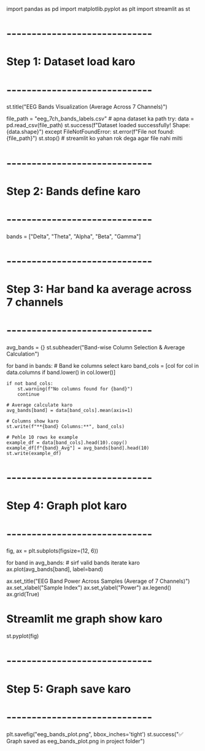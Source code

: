import pandas as pd
import matplotlib.pyplot as plt
import streamlit as st

# -----------------------------
# Step 1: Dataset load karo
# -----------------------------
st.title("EEG Bands Visualization (Average Across 7 Channels)")

file_path = "eeg_7ch_bands_labels.csv"  # apna dataset ka path
try:
    data = pd.read_csv(file_path)
    st.success(f"Dataset loaded successfully! Shape: {data.shape}")
except FileNotFoundError:
    st.error(f"File not found: {file_path}")
    st.stop()  # streamlit ko yahan rok dega agar file nahi milti

# -----------------------------
# Step 2: Bands define karo
# -----------------------------
bands = ["Delta", "Theta", "Alpha", "Beta", "Gamma"]

# -----------------------------
# Step 3: Har band ka average across 7 channels
# -----------------------------
avg_bands = {}
st.subheader("Band-wise Column Selection & Average Calculation")

for band in bands:
    # Band ke columns select karo
    band_cols = [col for col in data.columns if band.lower() in col.lower()]
    
    if not band_cols:
        st.warning(f"No columns found for {band}")
        continue
    
    # Average calculate karo
    avg_bands[band] = data[band_cols].mean(axis=1)

    # Columns show karo
    st.write(f"**{band} Columns:**", band_cols)

    # Pehle 10 rows ke example
    example_df = data[band_cols].head(10).copy()
    example_df[f"{band}_Avg"] = avg_bands[band].head(10)
    st.write(example_df)

# -----------------------------
# Step 4: Graph plot karo
# -----------------------------
fig, ax = plt.subplots(figsize=(12, 6))

for band in avg_bands:  # sirf valid bands iterate karo
    ax.plot(avg_bands[band], label=band)

ax.set_title("EEG Band Power Across Samples (Average of 7 Channels)")
ax.set_xlabel("Sample Index")
ax.set_ylabel("Power")
ax.legend()
ax.grid(True)

# Streamlit me graph show karo
st.pyplot(fig)

# -----------------------------
# Step 5: Graph save karo
# -----------------------------
plt.savefig("eeg_bands_plot.png", bbox_inches='tight')
st.success("✅ Graph saved as eeg_bands_plot.png in project folder")

